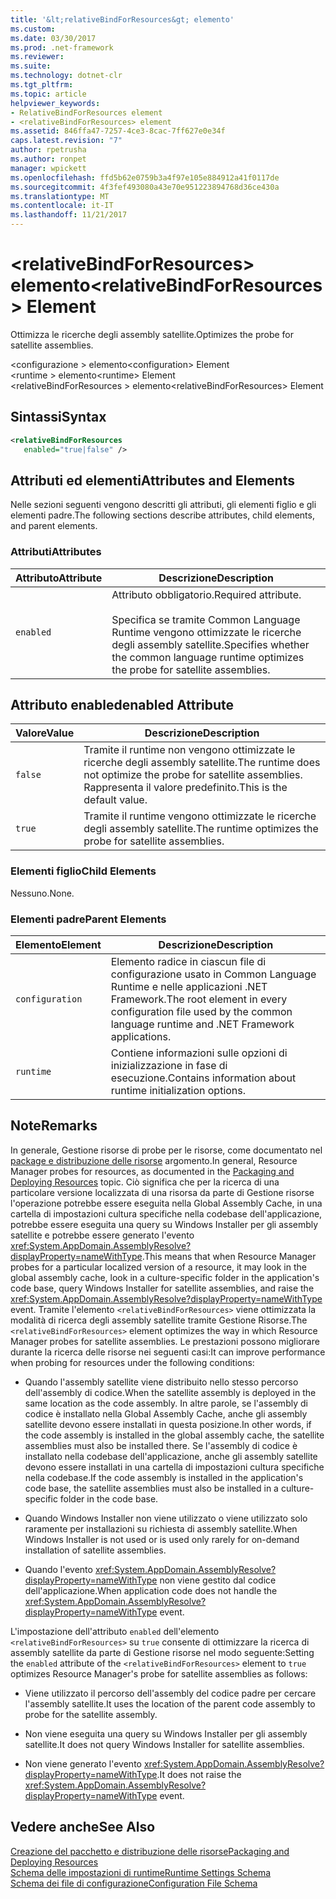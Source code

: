 ```yaml
---
title: '&lt;relativeBindForResources&gt; elemento'
ms.custom: 
ms.date: 03/30/2017
ms.prod: .net-framework
ms.reviewer: 
ms.suite: 
ms.technology: dotnet-clr
ms.tgt_pltfrm: 
ms.topic: article
helpviewer_keywords:
- RelativeBindForResources element
- <relativeBindForResources> element
ms.assetid: 846ffa47-7257-4ce3-8cac-7ff627e0e34f
caps.latest.revision: "7"
author: rpetrusha
ms.author: ronpet
manager: wpickett
ms.openlocfilehash: ffd5b62e0759b3a4f97e105e884912a41f0117de
ms.sourcegitcommit: 4f3fef493080a43e70e951223894768d36ce430a
ms.translationtype: MT
ms.contentlocale: it-IT
ms.lasthandoff: 11/21/2017
---
```

# <a name="ltrelativebindforresourcesgt-element"></a><span data-ttu-id="6ad2e-102">&lt;relativeBindForResources&gt; elemento</span><span class="sxs-lookup"><span data-stu-id="6ad2e-102">&lt;relativeBindForResources&gt; Element</span></span>
<span data-ttu-id="6ad2e-103">Ottimizza le ricerche degli assembly satellite.</span><span class="sxs-lookup"><span data-stu-id="6ad2e-103">Optimizes the probe for satellite assemblies.</span></span>  
  
 <span data-ttu-id="6ad2e-104">\<configurazione > elemento</span><span class="sxs-lookup"><span data-stu-id="6ad2e-104">\<configuration> Element</span></span>  
<span data-ttu-id="6ad2e-105">\<runtime > elemento</span><span class="sxs-lookup"><span data-stu-id="6ad2e-105">\<runtime> Element</span></span>  
<span data-ttu-id="6ad2e-106">\<relativeBindForResources > elemento</span><span class="sxs-lookup"><span data-stu-id="6ad2e-106">\<relativeBindForResources> Element</span></span>  
  
## <a name="syntax"></a><span data-ttu-id="6ad2e-107">Sintassi</span><span class="sxs-lookup"><span data-stu-id="6ad2e-107">Syntax</span></span>  
  
```xml
<relativeBindForResources    
   enabled="true|false" />  
```  
  
## <a name="attributes-and-elements"></a><span data-ttu-id="6ad2e-108">Attributi ed elementi</span><span class="sxs-lookup"><span data-stu-id="6ad2e-108">Attributes and Elements</span></span>  
 <span data-ttu-id="6ad2e-109">Nelle sezioni seguenti vengono descritti gli attributi, gli elementi figlio e gli elementi padre.</span><span class="sxs-lookup"><span data-stu-id="6ad2e-109">The following sections describe attributes, child elements, and parent elements.</span></span>  
  
### <a name="attributes"></a><span data-ttu-id="6ad2e-110">Attributi</span><span class="sxs-lookup"><span data-stu-id="6ad2e-110">Attributes</span></span>  
  
|<span data-ttu-id="6ad2e-111">Attributo</span><span class="sxs-lookup"><span data-stu-id="6ad2e-111">Attribute</span></span>|<span data-ttu-id="6ad2e-112">Descrizione</span><span class="sxs-lookup"><span data-stu-id="6ad2e-112">Description</span></span>|  
|---------------|-----------------|  
|`enabled`|<span data-ttu-id="6ad2e-113">Attributo obbligatorio.</span><span class="sxs-lookup"><span data-stu-id="6ad2e-113">Required attribute.</span></span><br /><br /> <span data-ttu-id="6ad2e-114">Specifica se tramite Common Language Runtime vengono ottimizzate le ricerche degli assembly satellite.</span><span class="sxs-lookup"><span data-stu-id="6ad2e-114">Specifies whether the common language runtime optimizes the probe for satellite assemblies.</span></span>|  
  
## <a name="enabled-attribute"></a><span data-ttu-id="6ad2e-115">Attributo enabled</span><span class="sxs-lookup"><span data-stu-id="6ad2e-115">enabled Attribute</span></span>  
  
|<span data-ttu-id="6ad2e-116">Valore</span><span class="sxs-lookup"><span data-stu-id="6ad2e-116">Value</span></span>|<span data-ttu-id="6ad2e-117">Descrizione</span><span class="sxs-lookup"><span data-stu-id="6ad2e-117">Description</span></span>|  
|-----------|-----------------|  
|`false`|<span data-ttu-id="6ad2e-118">Tramite il runtime non vengono ottimizzate le ricerche degli assembly satellite.</span><span class="sxs-lookup"><span data-stu-id="6ad2e-118">The runtime does not optimize the probe for satellite assemblies.</span></span> <span data-ttu-id="6ad2e-119">Rappresenta il valore predefinito.</span><span class="sxs-lookup"><span data-stu-id="6ad2e-119">This is the default value.</span></span>|  
|`true`|<span data-ttu-id="6ad2e-120">Tramite il runtime vengono ottimizzate le ricerche degli assembly satellite.</span><span class="sxs-lookup"><span data-stu-id="6ad2e-120">The runtime optimizes the probe for satellite assemblies.</span></span>|  
  
### <a name="child-elements"></a><span data-ttu-id="6ad2e-121">Elementi figlio</span><span class="sxs-lookup"><span data-stu-id="6ad2e-121">Child Elements</span></span>  
 <span data-ttu-id="6ad2e-122">Nessuno.</span><span class="sxs-lookup"><span data-stu-id="6ad2e-122">None.</span></span>  
  
### <a name="parent-elements"></a><span data-ttu-id="6ad2e-123">Elementi padre</span><span class="sxs-lookup"><span data-stu-id="6ad2e-123">Parent Elements</span></span>  
  
|<span data-ttu-id="6ad2e-124">Elemento</span><span class="sxs-lookup"><span data-stu-id="6ad2e-124">Element</span></span>|<span data-ttu-id="6ad2e-125">Descrizione</span><span class="sxs-lookup"><span data-stu-id="6ad2e-125">Description</span></span>|  
|-------------|-----------------|  
|`configuration`|<span data-ttu-id="6ad2e-126">Elemento radice in ciascun file di configurazione usato in Common Language Runtime e nelle applicazioni .NET Framework.</span><span class="sxs-lookup"><span data-stu-id="6ad2e-126">The root element in every configuration file used by the common language runtime and .NET Framework applications.</span></span>|  
|`runtime`|<span data-ttu-id="6ad2e-127">Contiene informazioni sulle opzioni di inizializzazione in fase di esecuzione.</span><span class="sxs-lookup"><span data-stu-id="6ad2e-127">Contains information about runtime initialization options.</span></span>|  
  
## <a name="remarks"></a><span data-ttu-id="6ad2e-128">Note</span><span class="sxs-lookup"><span data-stu-id="6ad2e-128">Remarks</span></span>  
 <span data-ttu-id="6ad2e-129">In generale, Gestione risorse di probe per le risorse, come documentato nel [package e distribuzione delle risorse](../../../../../docs/framework/resources/packaging-and-deploying-resources-in-desktop-apps.md) argomento.</span><span class="sxs-lookup"><span data-stu-id="6ad2e-129">In general, Resource Manager probes for resources, as documented in the [Packaging and Deploying Resources](../../../../../docs/framework/resources/packaging-and-deploying-resources-in-desktop-apps.md) topic.</span></span> <span data-ttu-id="6ad2e-130">Ciò significa che per la ricerca di una particolare versione localizzata di una risorsa da parte di Gestione risorse l'operazione potrebbe essere eseguita nella Global Assembly Cache, in una cartella di impostazioni cultura specifiche nella codebase dell'applicazione, potrebbe essere eseguita una query su Windows Installer per gli assembly satellite e potrebbe essere generato l'evento <xref:System.AppDomain.AssemblyResolve?displayProperty=nameWithType>.</span><span class="sxs-lookup"><span data-stu-id="6ad2e-130">This means that when Resource Manager probes for a particular localized version of a resource, it may look in the global assembly cache, look in a culture-specific folder in the application's code base, query Windows Installer for satellite assemblies, and raise the <xref:System.AppDomain.AssemblyResolve?displayProperty=nameWithType> event.</span></span> <span data-ttu-id="6ad2e-131">Tramite l'elemento `<relativeBindForResources>` viene ottimizzata la modalità di ricerca degli assembly satellite tramite Gestione Risorse.</span><span class="sxs-lookup"><span data-stu-id="6ad2e-131">The `<relativeBindForResources>` element optimizes the way in which Resource Manager probes for satellite assemblies.</span></span> <span data-ttu-id="6ad2e-132">Le prestazioni possono migliorare durante la ricerca delle risorse nei seguenti casi:</span><span class="sxs-lookup"><span data-stu-id="6ad2e-132">It can improve performance when probing for resources under the following conditions:</span></span>  
  
-   <span data-ttu-id="6ad2e-133">Quando l'assembly satellite viene distribuito nello stesso percorso dell'assembly di codice.</span><span class="sxs-lookup"><span data-stu-id="6ad2e-133">When the satellite assembly is deployed in the same location as the code assembly.</span></span> <span data-ttu-id="6ad2e-134">In altre parole, se l'assembly di codice è installato nella Global Assembly Cache, anche gli assembly satellite devono essere installati in questa posizione.</span><span class="sxs-lookup"><span data-stu-id="6ad2e-134">In other words, if the code assembly is installed in the global assembly cache, the satellite assemblies must also be installed there.</span></span> <span data-ttu-id="6ad2e-135">Se l'assembly di codice è installato nella codebase dell'applicazione, anche gli assembly satellite devono essere installati in una cartella di impostazioni cultura specifiche nella codebase.</span><span class="sxs-lookup"><span data-stu-id="6ad2e-135">If the code assembly is installed in the application's code base, the satellite assemblies must also be installed in a culture-specific folder in the code base.</span></span>  
  
-   <span data-ttu-id="6ad2e-136">Quando Windows Installer non viene utilizzato o viene utilizzato solo raramente per installazioni su richiesta di assembly satellite.</span><span class="sxs-lookup"><span data-stu-id="6ad2e-136">When Windows Installer is not used or is used only rarely for on-demand installation of satellite assemblies.</span></span>  
  
-   <span data-ttu-id="6ad2e-137">Quando l'evento <xref:System.AppDomain.AssemblyResolve?displayProperty=nameWithType> non viene gestito dal codice dell'applicazione.</span><span class="sxs-lookup"><span data-stu-id="6ad2e-137">When application code does not handle the <xref:System.AppDomain.AssemblyResolve?displayProperty=nameWithType> event.</span></span>  
  
 <span data-ttu-id="6ad2e-138">L'impostazione dell'attributo `enabled` dell'elemento `<relativeBindForResources>` su `true` consente di ottimizzare la ricerca di assembly satellite da parte di Gestione risorse nel modo seguente:</span><span class="sxs-lookup"><span data-stu-id="6ad2e-138">Setting the `enabled` attribute of the `<relativeBindForResources>` element to `true` optimizes Resource Manager's probe for satellite assemblies as follows:</span></span>  
  
-   <span data-ttu-id="6ad2e-139">Viene utilizzato il percorso dell'assembly del codice padre per cercare l'assembly satellite.</span><span class="sxs-lookup"><span data-stu-id="6ad2e-139">It uses the location of the parent code assembly to probe for the satellite assembly.</span></span>  
  
-   <span data-ttu-id="6ad2e-140">Non viene eseguita una query su Windows Installer per gli assembly satellite.</span><span class="sxs-lookup"><span data-stu-id="6ad2e-140">It does not query Windows Installer for satellite assemblies.</span></span>  
  
-   <span data-ttu-id="6ad2e-141">Non viene generato l'evento <xref:System.AppDomain.AssemblyResolve?displayProperty=nameWithType>.</span><span class="sxs-lookup"><span data-stu-id="6ad2e-141">It does not raise the <xref:System.AppDomain.AssemblyResolve?displayProperty=nameWithType> event.</span></span>  
  
## <a name="see-also"></a><span data-ttu-id="6ad2e-142">Vedere anche</span><span class="sxs-lookup"><span data-stu-id="6ad2e-142">See Also</span></span>  
 [<span data-ttu-id="6ad2e-143">Creazione del pacchetto e distribuzione delle risorse</span><span class="sxs-lookup"><span data-stu-id="6ad2e-143">Packaging and Deploying Resources</span></span>](../../../../../docs/framework/resources/packaging-and-deploying-resources-in-desktop-apps.md)  
 [<span data-ttu-id="6ad2e-144">Schema delle impostazioni di runtime</span><span class="sxs-lookup"><span data-stu-id="6ad2e-144">Runtime Settings Schema</span></span>](../../../../../docs/framework/configure-apps/file-schema/runtime/index.md)  
 [<span data-ttu-id="6ad2e-145">Schema dei file di configurazione</span><span class="sxs-lookup"><span data-stu-id="6ad2e-145">Configuration File Schema</span></span>](../../../../../docs/framework/configure-apps/file-schema/index.md)
